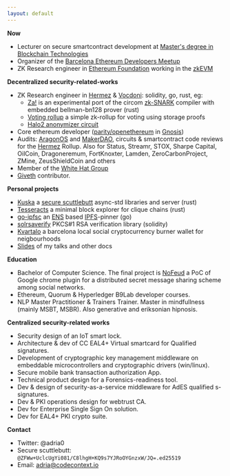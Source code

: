 ```yaml
---
layout: default
---
```


**Now**

- Lecturer on secure smartcontract development at [Master's degree in Blockchain Technologies](https://www.talent.upc.edu/ing/estudis/formacio/curs/207700/master-degree-blockchain-technologies/) 
- Organizer of the [Barcelona Ethereum Developers Meetup](https://www.meetup.com/es-ES/ethereumbcn/)
- ZK Research engineer in [Ethereum Foundation](https://ethereum.org/en/foundation/) working in the [zkEVM](https://github.com/appliedzkp/zkevm-circuits)

**Decentralized security-related-works**

- ZK Research engineer in [Hermez](https://hermez.io/) & [Vocdoni](https://aragon.org/vocdoni): solidity, go, rust, eg:
  - [Za!](https://github.com/adria0/za) is an experimental port of the circom [zk-SNARK](https://en.wikipedia.org/wiki/Non-interactive_zero-knowledge_proof) compiler with embedded bellman-bn128 prover (rust)
  - [Voting rollup](https://github.com/vocdoni/voterollup) a simple zk-rollup for voting using storage proofs 
  - [Halo2 anonymizer circuit](https://github.com/adria0/halo2-franchise-proof) 
- Core ethereum developer ([parity/openethereum](https://github.com/openethereum) in [Gnosis](https://gnosis.io))
- Audits: [AragonOS](https://wiki.aragon.org/association/security/audits/audit_whg_updated_aragonOS-Apps.pdf) and [MakerDAO](https://makerdao.com/saiCodeReview/SAI%20Coin%20Code%20Review_v1_3.pdf), circuits & smartcontract code reviews for the [Hermez](https://hermez.io/) Rollup. Also  for Status, Streamr, STOX, Sharpe Capital, OilCoin, Dragoneremum, FortKnoxter, Lamden, ZeroCarbonProject, ZMine, ZeusShieldCoin and others
- Member of the [White Hat Group](https://www.reddit.com/r/ethereum/comments/6povrc/the_whg_has_returned_95_of_the_funds_and_now_hold/)
- [Giveth](https://giveth.io) contributor.

**Personal projects**

- [Kuska](https://github.com/kuska-ssb) a [secure scuttlebutt](https://scuttlebutt.nz/) async-std libraries and server (rust)
- [Tesseracts](https://github.com/adria0/tesseracts) a minimal block explorer for clique chains (rust)
- [go-ipfsc](https://github.com/ipfsconsortium/go-ipfsc) an [ENS](https://ens.domains/) based [IPFS](https://ipfs.io)-pinner (go)
- [solrsaverify](https://github.com/adria0/SolRsaVerify) PKCS#1 RSA verification library (solidity)
- [Kvartalo](https://github.com/kvartalo) a barcelona local social cryptocurrency burner wallet for neigbourhoods  
- [Slides](https://github.com/adria0/slides) of my talks and other docs

**Education**

- Bachelor of Computer Science. The final project is [NoFeud](https://github.com/adriamb/slides/raw/master/nofeud.pdf) a PoC of Google chrome plugin for a distributed secret message sharing scheme among social networks.
- Ethereum, Quorum & Hyperledger B9Lab developer courses.
- NLP Master Practitioner & Trainers Trainer. Master in mindfullness (mainly MSBT, MSBR). Also generative and eriksonian hipnosis.

**Centralized security-related works**

- Security design of an IoT smart lock.
- Architecture & dev of CC EAL4+ Virtual smartcard for Qualified signatures.
- Development of cryptographic key management middleware on embeddable microcontrollers and cryptographic drivers (win/linux).
- Secure mobile bank transaction authorization App.
- Technical product design for a Forensics-readiness tool.
- Dev & design of security-as-a-service middleware for AdES qualified s-signatures.
- Dev & PKI operations design for webtrust CA.
- Dev for Enterprise Single Sign On solution.
- Dev for EAL4+ PKI crypto suite.

**Contact**

- Twitter: @adria0
- Secure scuttlebutt: `@ZFWw+UclcUgYi081/C8lhgH+KQ9s7YJRoOYGnzxW/JQ=.ed25519`
- Email: adria@codecontext.io
